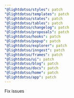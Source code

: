 ```yaml
---
"@lightdotso/styles": patch
"@lightdotso/templates": patch
"@lightdotso/states": patch
"@lightdotso/tables": patch
"@lightdotso/changelog": patch
"@lightdotso/proposals": patch
"@lightdotso/hooks": patch
"@lightdotso/popup": patch
"@lightdotso/explorer": patch
"@lightdotso/inngest": patch
"@lightdotso/frames": patch
"@lightdotso/ui": patch
"@lightdotso/blog": patch
"@lightdotso/docs": patch
"@lightdotso/home": patch
"@lightdotso/app": patch
---
```


Fix issues
